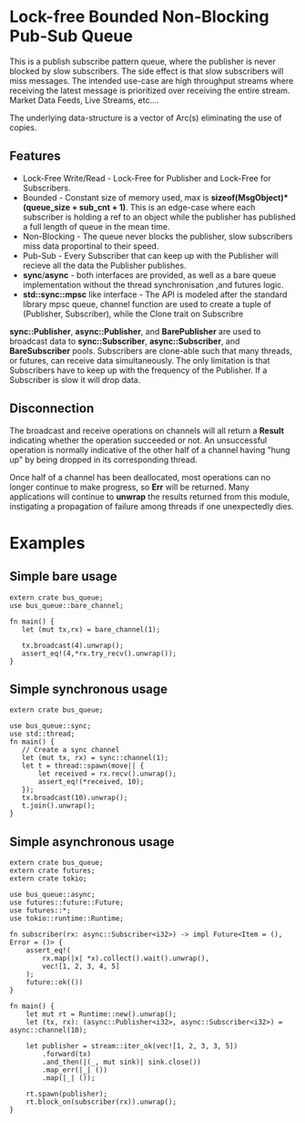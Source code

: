  # Lock-free Bounded Non-Blocking Pub-Sub Queue

 This is a publish subscribe pattern queue, where the publisher is never blocked by
 slow subscribers. The side effect is that slow subscribers will miss messages. The intended
 use-case are high throughput streams where receiving the latest message is prioritized over
 receiving the entire stream. Market Data Feeds, Live Streams, etc....

 The underlying data-structure is a vector of Arc(s) eliminating the use of copies.

## Features
 * Lock-Free Write/Read - Lock-Free for Publisher and Lock-Free for Subscribers.
 * Bounded - Constant size of memory used, max is **sizeof(MsgObject)*(queue_size + sub_cnt + 1)**.
   This is an edge-case where each subscriber is holding a ref to an object while the publisher
   has published a full length of queue in the mean time.
 * Non-Blocking - The queue never blocks the publisher, slow subscribers miss data proportinal to
   their speed.
 * Pub-Sub - Every Subscriber that can keep up with the Publisher will recieve all the data the
   Publisher publishes.
 * **sync**/**async** - both interfaces are provided, as well as a bare queue implementation
   without the thread synchronisation ,and futures logic.
 * **std::sync::mpsc** like interface - The API is modeled after the standard library mpsc queue,
   channel function are used to create a tuple of (Publisher, Subscriber), while the Clone trait on Subscribre

 **sync::Publisher**, **async::Publisher**, and **BarePublisher** are used to broadcast data to
 **sync::Subscriber**, **async::Subscriber**, and **BareSubscriber** pools. Subscribers are
 clone-able such that many threads, or futures, can receive data simultaneously. The only
 limitation is that Subscribers have to keep up with the frequency of the Publisher. If a
 Subscriber is slow it will drop data.

 ## Disconnection

 The broadcast and receive operations on channels will all return a **Result**
 indicating whether the operation succeeded or not. An unsuccessful operation
 is normally indicative of the other half of a channel having "hung up" by
 being dropped in its corresponding thread.

 Once half of a channel has been deallocated, most operations can no longer
 continue to make progress, so **Err** will be returned. Many applications
 will continue to **unwrap** the results returned from this module,
 instigating a propagation of failure among threads if one unexpectedly dies.


 # Examples
 ## Simple bare usage
 ```
 extern crate bus_queue;
 use bus_queue::bare_channel;

fn main() {
    let (mut tx,rx) = bare_channel(1);

    tx.broadcast(4).unwrap();
    assert_eq!(4,*rx.try_recv().unwrap());
}
 ```
 ## Simple synchronous usage
 ```
 extern crate bus_queue;

 use bus_queue::sync;
 use std::thread;
 fn main() {
    // Create a sync channel
    let (mut tx, rx) = sync::channel(1);
    let t = thread::spawn(move|| {
        let received = rx.recv().unwrap();
        assert_eq!(*received, 10);
    });
    tx.broadcast(10).unwrap();
    t.join().unwrap();
}
 ```
 ## Simple asynchronous usage
 ```
 extern crate bus_queue;
 extern crate futures;
 extern crate tokio;

 use bus_queue::async;
 use futures::future::Future;
 use futures::*;
 use tokio::runtime::Runtime;

 fn subscriber(rx: async::Subscriber<i32>) -> impl Future<Item = (), Error = ()> {
     assert_eq!(
         rx.map(|x| *x).collect().wait().unwrap(),
         vec![1, 2, 3, 4, 5]
     );
     future::ok(())
 }

 fn main() {
     let mut rt = Runtime::new().unwrap();
     let (tx, rx): (async::Publisher<i32>, async::Subscriber<i32>) = async::channel(10);

     let publisher = stream::iter_ok(vec![1, 2, 3, 3, 5])
         .forward(tx)
         .and_then(|(_, mut sink)| sink.close())
         .map_err(|_| ())
         .map(|_| ());

     rt.spawn(publisher);
     rt.block_on(subscriber(rx)).unwrap();
 }
 ```
